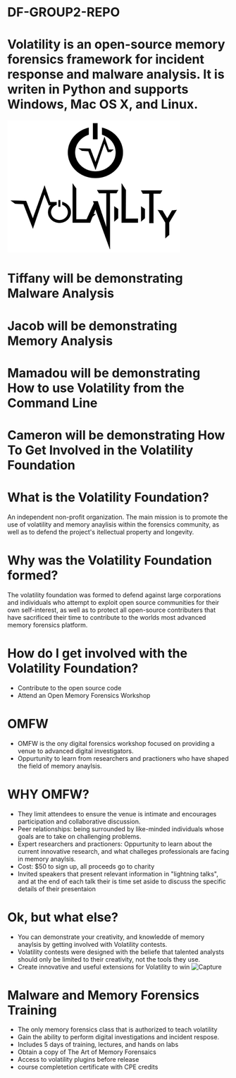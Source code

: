 # DF-GROUP2-REPO

# Volatility is an open-source memory forensics framework for incident response and malware analysis. It is writen in Python and supports Windows, Mac OS X, and Linux. #

![Volatility](volatility.png)


# Tiffany will be demonstrating Malware Analysis #

# Jacob will be demonstrating Memory Analysis #

# Mamadou will be demonstrating How to use Volatility from the Command Line #

# Cameron will be demonstrating How To Get Involved in the Volatility Foundation #



# What is the Volatility Foundation? #

An independent non-profit organization. The main mission is to promote the use of volatility and memory anaylisis within the forensics community, as well as to defend the project's itellectual property and longevity.

# Why was the Volatility Foundation formed? # 

The volatility foundation was formed to defend against large corporations and individuals who attempt to exploit open source communities for their own self-interest, as well as to protect all open-source contributers that have sacrificed their time to contribute to the worlds most advanced memory forensics platform.

# How do I get involved with the Volatility Foundation? #

- Contribute to the open source code
- Attend an Open Memory Forensics Workshop

# OMFW 

- OMFW is the ony digital forensics workshop focused on providing a venue to advanced digital investigators.
- Oppurtunity to learn from researchers and practioners who have shaped the field of memory anaylsis.

# WHY OMFW? 

- They limit attendees to ensure the venue is intimate and encourages participation and collaborative discussion.
- Peer relationships: being surrounded by like-minded individuals whose goals are to take on challenging problems.
- Expert researchers and practioners: Oppurtunity to learn about the current innovative research, and what challeges professionals are facing in memory anaylsis.
- Cost: $50 to sign up, all proceeds go to charity
- Invited speakers that present relevant information in "lightning talks", and at the end of each talk their is time set aside to discuss the specific details of their presentaion

# Ok, but what else? #

- You can demonstrate your creativity, and knowledde of memory anaylsis by getting involved with Volatility contests.
- Volatility contests were designed with the beliefe that talented analysts should only be limited to their creativity, not the tools they use.
- Create innovative and useful extensions for Volatility to win
![Capture](https://user-images.githubusercontent.com/46081774/140662029-5630e540-cb6e-4552-ab41-c1d434f5389c.PNG)

# Malware and Memory Forensics Training #

- The only memory forensics class that is authorized to teach volatility
- Gain the ability to perform digital investigations and incident respose.
- Includes 5 days of training, lectures, and hands on labs
- Obtain a copy of The Art of Memory Forensaics
- Access to volatility plugins before release
- course completetion certificate with CPE credits


